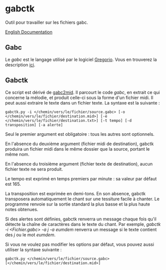 gabctk
======

Outil pour travailler sur les fichiers gabc.

[English Documentation](http://www.sspxusa.org/goodies/gabc2mid/)

Gabc
----

Le *gabc* est le langage utilisé par le logiciel [Gregorio](http://home.gna.org/gregorio/). Vous en trouverez la description [ici](http://home.gna.org/gregorio/gabc/).

Gabctk
------

Ce script est dérivé de [gabc2mid](https://github.com/jperon/gabc2mid). Il parcourt le code *gabc*, en extrait ce qui concerne la mélodie, et produit celle-ci sous la forme d'un fichier midi. Il peut aussi extraire le texte dans un fichier texte. La syntaxe est la suivante :

    gabctk.py -i </chemin/vers/le/fichier/source.gabc> [-o </chemin/vers/le/fichier/destination.mid>] [-e </chemin/vers/le/fichier/destination.txt>] [-t tempo] [-d transposition] [-a alerte]

Seul le premier argument est obligatoire : tous les autres sont optionnels.

En l'absence du deuxième argument (fichier midi de destination), gabctk produira un fichier midi dans le même dossier que la source, portant le même nom.

En l'absence du troisième argument (fichier texte de destination), aucun fichier texte ne sera produit.

Le tempo est exprimé en temps premiers par minute : sa valeur par défaut est 165.

La transposition est exprimée en demi-tons. En son absence, gabctk transposera automatiquement le chant sur une tessiture facile à chanter. Le programme renvoie sur la sortie standard la plus basse et la plus haute notes obtenues.

Si des alertes sont définies, gabctk renverra un message chaque fois qu'il détecte la chaîne de caractères dans le texte du chant. Par exemple, *gabctk -i <Fichier.gabc> -a j -a eumdem* renverra un message si le texte contient des *j* ou le mot *eumdem*.

Si vous ne voulez pas modifier les options par défaut, vous pouvez aussi utiliser la syntaxe suivante :

    gabctk.py </chemin/vers/le/fichier/source.gabc> [</chemin/vers/le/fichier/destination.mid>]

